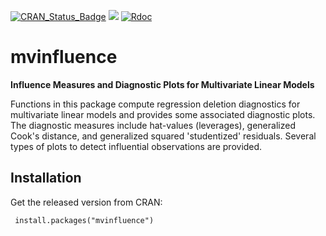 [![CRAN_Status_Badge](http://www.r-pkg.org/badges/version/mvinfluence)](https://cran.r-project.org/package=mvinfluence)
[![](http://cranlogs.r-pkg.org/badges/grand-total/mvinfluence)](https://cran.r-project.org/package=mvinfluence)
[![Rdoc](http://www.rdocumentation.org/badges/version/mvinfluence)](http://www.rdocumentation.org/packages/mvinfluence)



# mvinfluence
**Influence Measures and Diagnostic Plots for Multivariate Linear Models**

Functions in this package compute regression deletion diagnostics for multivariate linear models and provides some associated
diagnostic plots.  The diagnostic measures include hat-values (leverages), generalized Cook's distance, and
generalized squared 'studentized' residuals.  Several types of plots to detect influential observations are
provided.

## Installation

Get the released version from CRAN:

     install.packages("mvinfluence")
